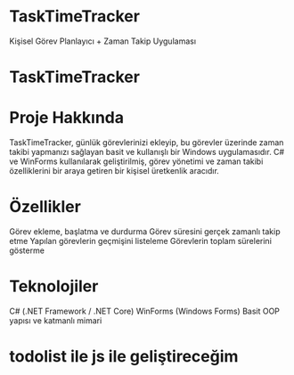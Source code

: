 # TaskTimeTracker
Kişisel Görev Planlayıcı + Zaman Takip Uygulaması
# TaskTimeTracker
# Proje Hakkında

TaskTimeTracker, günlük görevlerinizi ekleyip, bu görevler üzerinde zaman takibi yapmanızı sağlayan basit ve kullanışlı bir Windows uygulamasıdır.
C# ve WinForms kullanılarak geliştirilmiş, görev yönetimi ve zaman takibi özelliklerini bir araya getiren bir kişisel üretkenlik aracıdır.

# Özellikler

Görev ekleme, başlatma ve durdurma
Görev süresini gerçek zamanlı takip etme
Yapılan görevlerin geçmişini listeleme
Görevlerin toplam sürelerini gösterme

# Teknolojiler

C# (.NET Framework / .NET Core)
WinForms (Windows Forms)
Basit OOP yapısı ve katmanlı mimari

# todolist ile js ile geliştireceğim

